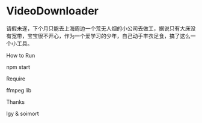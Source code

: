 # VideoDownloader

请假未遂，下个月只能去上海周边一个荒无人烟的小公司去做工，据说只有大床没有宽带，宝宝很不开心，作为一个爱学习的少年，自己动手丰衣足食，搞了这么一个小工具。

How to Run

npm start

Require

ffmpeg lib

Thanks

lgy & soimort
